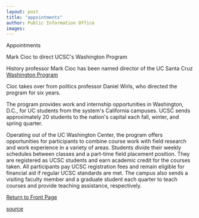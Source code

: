 ```yaml
---
layout: post
title: "appointments"
author: Public Information Office
images:
---
```


Appointments

Mark Cioc to direct UCSC's Washington Program

History professor Mark Cioc has been named director of the UC Santa Cruz [Washington Program ][1]

Cioc takes over from politics professor Daniel Wirls, who directed the program for six years.  

The program provides work and internship opportunities in Washington, D.C., for UC students from the system's California campuses. UCSC sends approximately 20 students to the nation's capital each fall, winter, and spring quarter.  

Operating out of the UC Washington Center, the program offers opportunities for participants to combine course work with field research and work experience in a variety of areas. Students divide their weekly schedules between classes and a part-time field placement position. They are registered as UCSC students and earn academic credit for the courses taken. All participants pay UCSC registration fees and remain eligible for financial aid if regular UCSC standards are met. The campus also sends a visiting faculty member and a graduate student each quarter to teach courses and provide teaching assistance, respectively.

  

[Return to Front Page][2]

[1]: http://zzyx.ucsc.edu/Pol/ucdc/index.html
[2]: http://currents.ucsc.edu/

[source](http://www1.ucsc.edu/currents/04-05/08-23/appointments.html "Permalink to appointments")
